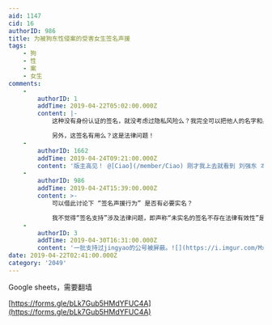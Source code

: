 ```yaml
---
aid: 1147
cid: 16
authorID: 986
title: 为被狗东性侵案的受害女生签名声援
tags:
    - 狗
    - 性
    - 案
    - 女生
comments:
    -
        authorID: 1
        addTime: 2019-04-22T05:02:00.000Z
        content: |-
            这种没有身份认证的签名，就没考虑过隐私风险么？我完全可以把他人的名字和身份填进去。

            另外，这签名有用么？这是法律问题！
    -
        authorID: 1662
        addTime: 2019-04-24T09:21:00.000Z
        content: '版主高见！ @[Ciao](/member/Ciao) 刚才我上去就看到 刘强东 本人都签名声援，还有习近平的名字也赫然在上。'
    -
        authorID: 986
        addTime: 2019-04-24T15:39:00.000Z
        content: >-
            可以借此讨论下 “签名声援行为” 是否有必要实名？  

            我不觉得“签名支持”涉及法律问题，即声称“未实名的签名不存在法律有效性”是没有意义的，因为签名声援本来就不是一个“法律层面的行为”，它是运动！
    -
        authorID: 3
        addTime: 2019-04-30T16:31:00.000Z
        content: '一批支持过jingyao的公号被屏蔽。![](https://i.imgur.com/MxMJFur.jpg)'
date: 2019-04-22T02:41:00.000Z
category: '2049'
---
```


Google sheets，需要翻墙

[https://forms.gle/bLk7Gub5HMdYFUC4A](https://forms.gle/bLk7Gub5HMdYFUC4A)
